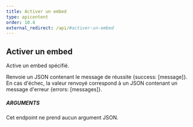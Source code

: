 ```yaml
---
title: Activer un embed
type: apicontent
order: 10.4
external_redirect: /api/#activer-un-embed
---
```


## Activer un embed
Active un embed spécifié.

Renvoie un JSON contenant le message de réussite {success: [message]}. En cas d'échec, la valeur renvoyé correspond à un JSON contenant un message d'erreur {errors: [messages]}.

##### ARGUMENTS

Cet endpoint ne prend aucun argument JSON.

